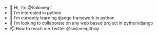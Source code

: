 - 👋 Hi, I’m @Salomegit
- 👀 I’m interested in python
- 🌱 I’m currently learning django framework in python
- 💞️ I’m looking to collaborate on any web based project in python/django
- 📫 How to reach me Twitter @seilomegithinji 

<!---
Salomegit/Salomegit is a ✨ special ✨ repository because its `README.md` (this file) appears on your GitHub profile.
You can click the Preview link to take a look at your changes.
--->
